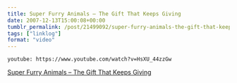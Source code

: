 ```yaml
---
title: Super Furry Animals – The Gift That Keeps Giving
date: 2007-12-13T15:00:08+00:00
tumblr_permalink: /post/21499092/super-furry-animals-the-gift-that-keep-giving
tags: ["linklog"]
format: "video"
---
```


`youtube: https://www.youtube.com/watch?v=HsXU_44zzGw`

[Super Furry Animals &#8211; The Gift That Keeps Giving][1]

[1]: https://www.youtube.com/watch?v=HsXU_44zzGw
